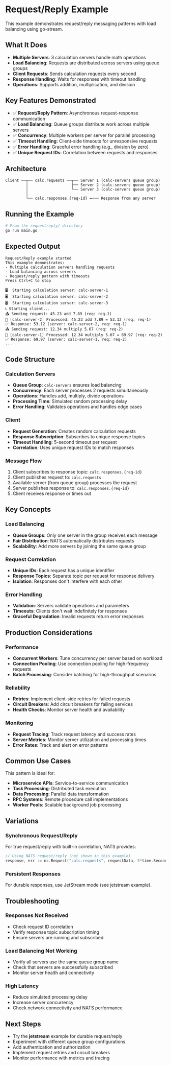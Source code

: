 # Request/Reply Example

This example demonstrates request/reply messaging patterns with load balancing using go-stream.

## What It Does

- **Multiple Servers**: 3 calculation servers handle math operations
- **Load Balancing**: Requests are distributed across servers using queue groups
- **Client Requests**: Sends calculation requests every second
- **Response Handling**: Waits for responses with timeout handling
- **Operations**: Supports addition, multiplication, and division

## Key Features Demonstrated

- ✅ **Request/Reply Pattern**: Asynchronous request-response communication
- ✅ **Load Balancing**: Queue groups distribute work across multiple servers
- ✅ **Concurrency**: Multiple workers per server for parallel processing
- ✅ **Timeout Handling**: Client-side timeouts for unresponsive requests
- ✅ **Error Handling**: Graceful error handling (e.g., division by zero)
- ✅ **Unique Request IDs**: Correlation between requests and responses

## Architecture

```
Client ──┬── calc.requests ──┬── Server 1 (calc-servers queue group)
         │                   ├── Server 2 (calc-servers queue group)  
         │                   └── Server 3 (calc-servers queue group)
         │
         └── calc.responses.{req-id} ←─── Response from any server
```

## Running the Example

```bash
# From the requestreply/ directory
go run main.go
```

## Expected Output

```
Request/Reply example started
This example demonstrates:
- Multiple calculation servers handling requests
- Load balancing across servers
- Request/reply pattern with timeouts
Press Ctrl+C to stop

🖥️  Starting calculation server: calc-server-1
🖥️  Starting calculation server: calc-server-2
🖥️  Starting calculation server: calc-server-3
📞 Starting client...
📤 Sending request: 45.23 add 7.89 (req: req-1)
🔢 [calc-server-2] Processed: 45.23 add 7.89 = 53.12 (req: req-1)
✅ Response: 53.12 (server: calc-server-2, req: req-1)
📤 Sending request: 12.34 multiply 5.67 (req: req-2)
🔢 [calc-server-1] Processed: 12.34 multiply 5.67 = 69.97 (req: req-2)
✅ Response: 69.97 (server: calc-server-1, req: req-2)
...
```

## Code Structure

### Calculation Servers
- **Queue Group**: `calc-servers` ensures load balancing
- **Concurrency**: Each server processes 2 requests simultaneously
- **Operations**: Handles add, multiply, divide operations
- **Processing Time**: Simulated random processing delay
- **Error Handling**: Validates operations and handles edge cases

### Client
- **Request Generation**: Creates random calculation requests
- **Response Subscription**: Subscribes to unique response topics
- **Timeout Handling**: 5-second timeout per request
- **Correlation**: Uses unique request IDs to match responses

### Message Flow
1. Client subscribes to response topic: `calc.responses.{req-id}`
2. Client publishes request to: `calc.requests`
3. Available server (from queue group) processes the request
4. Server publishes response to: `calc.responses.{req-id}`
5. Client receives response or times out

## Key Concepts

### Load Balancing
- **Queue Groups**: Only one server in the group receives each message
- **Fair Distribution**: NATS automatically distributes requests
- **Scalability**: Add more servers by joining the same queue group

### Request Correlation
- **Unique IDs**: Each request has a unique identifier
- **Response Topics**: Separate topic per request for response delivery
- **Isolation**: Responses don't interfere with each other

### Error Handling
- **Validation**: Servers validate operations and parameters
- **Timeouts**: Clients don't wait indefinitely for responses
- **Graceful Degradation**: Invalid requests return error responses

## Production Considerations

### Performance
- **Concurrent Workers**: Tune concurrency per server based on workload
- **Connection Pooling**: Use connection pooling for high-frequency requests
- **Batch Processing**: Consider batching for high-throughput scenarios

### Reliability
- **Retries**: Implement client-side retries for failed requests
- **Circuit Breakers**: Add circuit breakers for failing services
- **Health Checks**: Monitor server health and availability

### Monitoring
- **Request Tracing**: Track request latency and success rates
- **Server Metrics**: Monitor server utilization and processing times
- **Error Rates**: Track and alert on error patterns

## Common Use Cases

This pattern is ideal for:
- **Microservice APIs**: Service-to-service communication
- **Task Processing**: Distributed task execution
- **Data Processing**: Parallel data transformation
- **RPC Systems**: Remote procedure call implementations
- **Worker Pools**: Scalable background job processing

## Variations

### Synchronous Request/Reply
For true request/reply with built-in correlation, NATS provides:
```go
// Using NATS request/reply (not shown in this example)
response, err := nc.Request("calc.requests", requestData, 5*time.Second)
```

### Persistent Responses
For durable responses, use JetStream mode (see jetstream example).

## Troubleshooting

### Responses Not Received
- Check request ID correlation
- Verify response topic subscription timing
- Ensure servers are running and subscribed

### Load Balancing Not Working
- Verify all servers use the same queue group name
- Check that servers are successfully subscribed
- Monitor server health and connectivity

### High Latency
- Reduce simulated processing delay
- Increase server concurrency
- Check network connectivity and NATS performance

## Next Steps

- Try the **jetstream** example for durable request/reply
- Experiment with different queue group configurations
- Add authentication and authorization
- Implement request retries and circuit breakers
- Monitor performance with metrics and tracing
